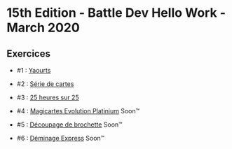 # 15th Edition - Battle Dev Hello Work - March 2020

## Exercices

- #1 : [Yaourts](exercice-1/index.js)

- #2 : [Série de cartes](exercice-2/index.js)

- #3 : [25 heures sur 25](exercice-3/index.js)

- #4 : [Magicartes Evolution Platinium](exercice-4/index.js) Soon™

- #5 : [Découpage de brochette](exercice-5/index.js) Soon™

- #6 : [Déminage Express](exercice-6/index.js) Soon™